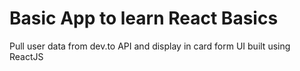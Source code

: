 # Basic App to learn React Basics

Pull user data from dev.to API and display in card form UI built using ReactJS
